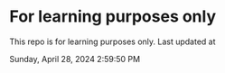 # For learning purposes only
This repo is for learning purposes only.
Last updated at

Sunday, April 28, 2024 2:59:50 PM

